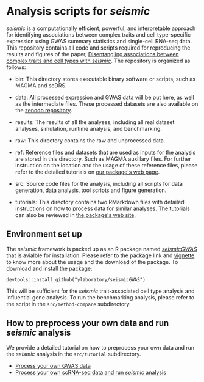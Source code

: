 # Analysis scripts for _seismic_
_seismic_ is a computationally efficient, powerful, and interpretable approach for identifying associations between complex traits and cell type-specific expression using GWAS summary statistics and single-cell RNA-seq data.
This repository contains all code and scripts required for reproducing the results and figures of the paper, [Disentangling associations between complex traits and cell types with _seismic_](https://www.biorxiv.org/content/10.1101/2024.05.04.592534).
The repository is organized as follows:

- bin: This directory stores executable binary software or scripts, such as MAGMA and scDRS.

- data: All processed expression and GWAS data will be put here, as well as the intermediate files. These processed datasets are also available on the [zenodo repository](https://zenodo.org/records/15582078).

- results: The results of all the analyses, including all real dataset analyses, simulation, runtime analysis, and benchmarking.

- raw: This directory contains the raw and unprocessed data.

- ref: Reference files and datasets that are used as inputs for the analysis are stored in this directory. 
Such as MAGMA auxillary files. For further instruction on the location and the usage of these reference files, please refer to the detailed tutorials on [our package's web page](https://ylaboratory.github.io/seismicGWAS-page/).

- src: Source code files for the analysis, including all scripts for data generation, data analysis, tool scripts and figure generation.

- tutorials: This directory contains two RMarkdown files with detailed instructions on how to process data for similar analyses. The tutorials can also be reviewed in [the package's web site](https://ylaboratory.github.io/seismicGWAS-page/).

## Environment set up
The _seismic_ framework is packed up as an R package named [_seismicGWAS_](https://github.com/ylaboratory/seismic) that is avialble for installation. Please refer to the package link and [vignette](https://github.com/ylaboratory/seismic/blob/gh_page/vignettes/seismicGWAS.md) to know more about the usage and the download of the package. To download and install the package:

```{r}
devtools::install_github("ylaboratory/seismicGWAS")
```
This will be sufficient for the _seismic_ trait-associated cell type analysis and influential gene analysis. To run the benchmarking analysis, please refer to the script in the `src/method-compare` subdirectory.

## How to preprocess your own data and run _seismic_ analysis
We provide a detailed tutorial on how to preprocess your own data and run the _seismic_ analysis in the `src/tutorial` subdirectory.
- [Process your own GWAS data](https://github.com/ylaboratory/seismic-analysis/blob/master/tutorials/GWAS_processing.md)
- [Process your own scRNA-seq data and run _seismic_ analysis](https://github.com/ylaboratory/seismic-analysis/blob/master/tutorials/scRNA-seq_processing.md)